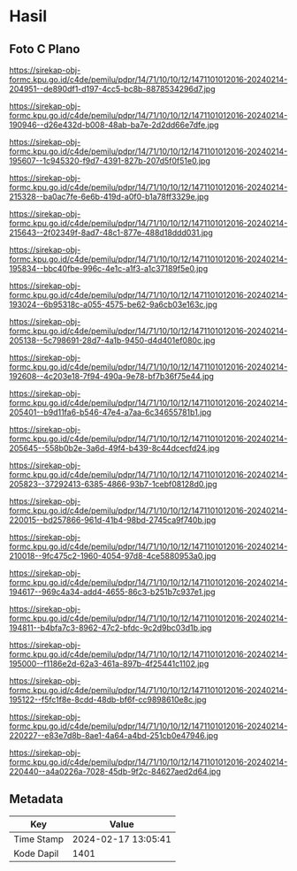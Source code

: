 # Hasil

## Foto C Plano

https://sirekap-obj-formc.kpu.go.id/c4de/pemilu/pdpr/14/71/10/10/12/1471101012016-20240214-204951--de890df1-d197-4cc5-bc8b-8878534296d7.jpg

https://sirekap-obj-formc.kpu.go.id/c4de/pemilu/pdpr/14/71/10/10/12/1471101012016-20240214-190946--d26e432d-b008-48ab-ba7e-2d2dd66e7dfe.jpg

https://sirekap-obj-formc.kpu.go.id/c4de/pemilu/pdpr/14/71/10/10/12/1471101012016-20240214-195607--1c945320-f9d7-4391-827b-207d5f0f51e0.jpg

https://sirekap-obj-formc.kpu.go.id/c4de/pemilu/pdpr/14/71/10/10/12/1471101012016-20240214-215328--ba0ac7fe-6e6b-419d-a0f0-b1a78ff3329e.jpg

https://sirekap-obj-formc.kpu.go.id/c4de/pemilu/pdpr/14/71/10/10/12/1471101012016-20240214-215643--2f02349f-8ad7-48c1-877e-488d18ddd031.jpg

https://sirekap-obj-formc.kpu.go.id/c4de/pemilu/pdpr/14/71/10/10/12/1471101012016-20240214-195834--bbc40fbe-996c-4e1c-a1f3-a1c37189f5e0.jpg

https://sirekap-obj-formc.kpu.go.id/c4de/pemilu/pdpr/14/71/10/10/12/1471101012016-20240214-193024--6b95318c-a055-4575-be62-9a6cb03e163c.jpg

https://sirekap-obj-formc.kpu.go.id/c4de/pemilu/pdpr/14/71/10/10/12/1471101012016-20240214-205138--5c798691-28d7-4a1b-9450-d4d401ef080c.jpg

https://sirekap-obj-formc.kpu.go.id/c4de/pemilu/pdpr/14/71/10/10/12/1471101012016-20240214-192608--4c203e18-7f94-490a-9e78-bf7b36f75e44.jpg

https://sirekap-obj-formc.kpu.go.id/c4de/pemilu/pdpr/14/71/10/10/12/1471101012016-20240214-205401--b9d11fa6-b546-47e4-a7aa-6c34655781b1.jpg

https://sirekap-obj-formc.kpu.go.id/c4de/pemilu/pdpr/14/71/10/10/12/1471101012016-20240214-205645--558b0b2e-3a6d-49f4-b439-8c44dcecfd24.jpg

https://sirekap-obj-formc.kpu.go.id/c4de/pemilu/pdpr/14/71/10/10/12/1471101012016-20240214-205823--37292413-6385-4866-93b7-1cebf08128d0.jpg

https://sirekap-obj-formc.kpu.go.id/c4de/pemilu/pdpr/14/71/10/10/12/1471101012016-20240214-220015--bd257866-961d-41b4-98bd-2745ca9f740b.jpg

https://sirekap-obj-formc.kpu.go.id/c4de/pemilu/pdpr/14/71/10/10/12/1471101012016-20240214-210018--9fc475c2-1960-4054-97d8-4ce5880953a0.jpg

https://sirekap-obj-formc.kpu.go.id/c4de/pemilu/pdpr/14/71/10/10/12/1471101012016-20240214-194617--969c4a34-add4-4655-86c3-b251b7c937e1.jpg

https://sirekap-obj-formc.kpu.go.id/c4de/pemilu/pdpr/14/71/10/10/12/1471101012016-20240214-194811--b4bfa7c3-8962-47c2-bfdc-9c2d9bc03d1b.jpg

https://sirekap-obj-formc.kpu.go.id/c4de/pemilu/pdpr/14/71/10/10/12/1471101012016-20240214-195000--f1186e2d-62a3-461a-897b-4f25441c1102.jpg

https://sirekap-obj-formc.kpu.go.id/c4de/pemilu/pdpr/14/71/10/10/12/1471101012016-20240214-195122--f5fc1f8e-8cdd-48db-bf6f-cc9898610e8c.jpg

https://sirekap-obj-formc.kpu.go.id/c4de/pemilu/pdpr/14/71/10/10/12/1471101012016-20240214-220227--e83e7d8b-8ae1-4a64-a4bd-251cb0e47946.jpg

https://sirekap-obj-formc.kpu.go.id/c4de/pemilu/pdpr/14/71/10/10/12/1471101012016-20240214-220440--a4a0226a-7028-45db-9f2c-84627aed2d64.jpg


## Metadata

| Key        | Value               |
| ---------- | ------------------- |
| Time Stamp | 2024-02-17 13:05:41 |
| Kode Dapil | 1401                |



